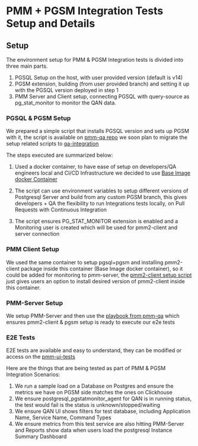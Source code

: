 # PMM + PGSM Integration Tests Setup and Details #

## Setup ##
The environment setup for PMM & PGSM Integration tests is divided into three main parts.
1) PGSQL Setup on the host, with user provided version (default is v14)
2) PGSM extension, building (from user provided branch) and setting it up with the PGSQL version deployed in step 1
3) PMM Server and Client setup, connecting PGSQL with query-source as pg_stat_monitor to monitor the QAN data.


### PGSQL & PGSM Setup ###
We prepared a simple script that installs PGSQL version and sets up PGSM with it, the script is available on [pmm-qa repo](https://github.com/percona/pmm-qa/blob/main/pmm-tests/pg_stat_monitor_setup.sh)
we soon plan to migrate the setup related scripts to [qa-integration](https://github.com/Percona-Lab/qa-integration)

The steps executed are summarized below:
1) Used a docker container, to have ease of setup on developers/QA engineers local and CI/CD Infrastructure we decided 
to use [Base Image docker Container](https://github.com/phusion/baseimage-docker)
   
2) The script can use environment variables to setup different versions of Postgresql Server and build from any custom PGSM branch,
this gives developers + QA the flexibility to run Integrations tests locally, on Pull Requests with Continuous Integration
   
3) The script ensures PG_STAT_MONITOR extension is enabled and a Monitoring user is created which will be used for
pmm2-client and server connection
   
### PMM Client Setup ###
We used the same container to setup pgsql+pgsm and installing pmm2-client package inside this container (Base Image docker container),
so it could be added for monitoring to pmm-server, the 
[pmm2-client setup script](https://github.com/percona/pmm-qa/blob/main/pmm-tests/pmm2-client-setup.sh) 
just gives users an option to install desired version of pmm2-client inside this container.

### PMM-Server Setup ###
We setup PMM-Server and then use the [playbook from pmm-qa](https://github.com/percona/pmm-qa/blob/main/pmm-tests/pgsql_pgsm_setup.yml) 
which ensures pmm2-client & pgsm setup is ready to execute our e2e tests

### E2E Tests ###
E2E tests are available and easy to understand, they can be modified or access on the [pmm-ui-tests](https://github.com/percona/pmm-ui-tests/blob/main/tests/qa-integration/pmm_pgsm_integration_test.js)

Here are the things that are being tested as part of PMM & PGSM Integration Scenarios:
1) We run a sample load on a Database on Postgres and ensure the metrics we have on PGSM side matches the ones on Clickhouse
2) We ensure postgresql_pgstatmonitor_agent for QAN is in running status, the test would fail is the status is unknown/stopped/waiting
3) We ensure QAN UI shows filters for test database, including Application Name, Service Name, Command Types
4) We ensure metrics from this test service are also hitting PMM-Server and Reports show data when users load the postgresql Instance Summary Dashboard